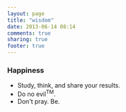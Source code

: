 ```yaml
---
layout: page
title: "wisdom"
date: 2013-06-14 08:14
comments: true
sharing: true
footer: true
---
```


### Happiness

- Study, think, and share your results.
- Do no evil<sup>TM</sup>.
- Don't pray. Be.